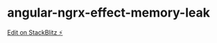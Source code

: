 # angular-ngrx-effect-memory-leak

[Edit on StackBlitz ⚡️](https://stackblitz.com/edit/angular-ngrx-effect-memory-leak)